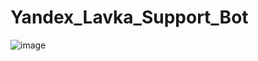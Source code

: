 # Yandex_Lavka_Support_Bot
![image](https://github.com/lalkasoska/Yandex_Lavka_Support_Bot/assets/35616551/7df42590-e7a2-4112-9c10-1ff36011a892)
